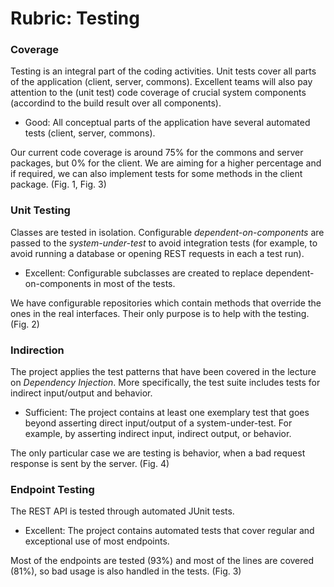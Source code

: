 # Rubric: Testing

### Coverage

Testing is an integral part of the coding activities. Unit tests cover all parts of the application (client, server, commons). Excellent teams will also pay attention to the (unit test) code coverage of crucial system components (accordind to the build result over all components).

- Good: All conceptual parts of the application have several automated tests (client, server, commons).

Our current code coverage is around 75% for the commons and server packages, but 0% for the client. We are aiming for a higher percentage and if required, we can also implement tests for some methods in the client package. (Fig. 1, Fig. 3)

### Unit Testing

Classes are tested in isolation. Configurable *dependent-on-components* are passed to the *system-under-test* to avoid integration tests (for example, to avoid running a database or opening REST requests in each a test run).

- Excellent: Configurable subclasses are created to replace dependent-on-components in most of the tests.

We have configurable repositories which contain methods that override the ones in the real interfaces. Their only purpose is to help with the testing. (Fig. 2)

### Indirection

The project applies the test patterns that have been covered in the lecture on *Dependency Injection*. More specifically, the test suite includes tests for indirect input/output and behavior.

- Sufficient: The project contains at least one exemplary test that goes beyond asserting direct input/output of a system-under-test. For example, by asserting indirect input, indirect output, or behavior.

The only particular case we are testing is behavior, when a bad request response is sent by the server. (Fig. 4)

### Endpoint Testing

The REST API is tested through automated JUnit tests.

- Excellent: The project contains automated tests that cover regular and exceptional use of most endpoints.

Most of the endpoints are tested (93%) and most of the lines are covered (81%), so bad usage is also handled in the tests. (Fig. 3)

